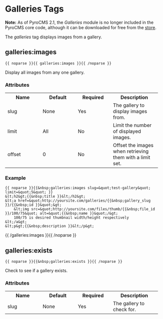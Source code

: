 # Galleries Tags

**Note:** As of PyroCMS 2.1, the *Galleries* module is no longer included in the PyroCMS core code, although it can be downloaded for free from the [store](http://www.pyrocms.com/store/details/galleries).

The <em>galleries</em> tag displays images from a gallery.

## galleries:images
	
	{{ noparse }}{{ galleries:images }}{{ /noparse }}
	
Display all images from any one gallery.

### Attributes

<table cellpadding="0" cellspacing="0">
	<tbody>
		<tr>
			<th>Name</th>
			<th>Default</th>
			<th>Required</th>
			<th>Description</th>
		</tr>
		<tr>
			<td width="100">slug</td>
			<td width="100">None</td>
			<td width="100">Yes</td>
			<td>The gallery to display images from.</td>
		</tr>
		<tr>
			<td width="100">limit</td>
			<td width="100">All</td>
			<td width="100">No</td>
			<td>
				Limit the number of displayed images.</td>
		</tr>
		<tr>
			<td width="100">offset</td>
			<td width="100">0</td>
			<td width="100">No</td>
			<td>Offset the images when retrieving them with a limit set.</td>
		</tr>
	</tbody>
</table>

### Example

	{{ noparse }}{{&nbsp;galleries:images slug=&quot;test-gallery&quot; limit=&quot;5&quot; }}
	&lt;h2&gt;{{&nbsp;title }}&lt;/h2&gt;
	&lt;a href=&quot;http://yoursite.com/galleries/{{&nbsp;gallery_slug }}/{{&nbsp;id }}&quot;&gt;
		&lt;img src=&quot;http://yoursite.com/files/thumb/{{&nbsp;file_id }}/100/75&quot; alt=&quot;{{&nbsp;name }}&quot;/&gt;
		100/75 is desired thumbnail width/height respectively
	&lt;/a&gt;
	&lt;p&gt;{{&nbsp;description }}&lt;/p&gt;
{{&nbsp;/galleries:images }}{{ /noparse }}

## galleries:exists

	{{ noparse }}{{&nbsp;galleries:exists }}{{ /noparse }}

Check to see if a gallery exists.

### Attributes

<table cellpadding="0" cellspacing="0">
	<tbody>
		<tr>
			<th>Name</th>
			<th>Default</th>
			<th>Required</th>
			<th>Description</th>
		</tr>
		<tr>
			<td width="100">slug</td>
			<td width="100">None</td>
			<td width="100">Yes</td>
			<td>The gallery to check for.</td>
		</tr>
	</tbody>
</table>